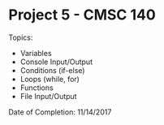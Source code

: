 # Project 5 - CMSC 140
Topics:
- Variables
- Console Input/Output
- Conditions (if-else)
- Loops (while, for)
- Functions
- File Input/Output

Date of Completion: 11/14/2017
